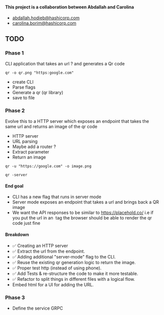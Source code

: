 #### This project is a collaboration between Abdallah and Carolina
* abdallah.hodieb@hashicorp.com
* carolina.borim@hashicorp.com


## TODO

### Phase 1

CLI application that takes an url ? and generates a Qr code

  ```
  qr -o qr.png "https:google.com"
  ```

* create CLI
* Parse flags
* Generate a qr (qr library)
* save to file

### Phase 2

Evolve this to a HTTP server which exposes an endpoint that takes the same url and returns an image of the qr code
* HTTP server 
* URL parsing
* Maybe add a router ?
* Extract parameter
* Return an image 

```
qr -u "https://google.com" -o image.png

qr -server 
```


#### End goal
* CLI has a new flag that runs in server mode
* Server mode exposes an endpoint that takes a url and brings back a QR image
* We want the API responses to be similar to https://placehold.co/ i.e if you put the url in an <img> tag the browser should be able to render the qr code just fine


#### Breakdown 

* ✅ Creating an HTTP server  
* ✅ Extract the url from the endpoint.
* ✅ Adding additional "server-mode" flag to the CLI.
* ✅ Reuse the existing qr generation logic to return the image.
* ✅ Proper test http (instead of using phone).
* ✅ Add Tests & re-structure the code to make it more testable.
* ✅ Refactor to split things in different files with a logical flow.
* Embed html for a  UI for adding the URL.

### Phase 3
* Define the service GRPC
